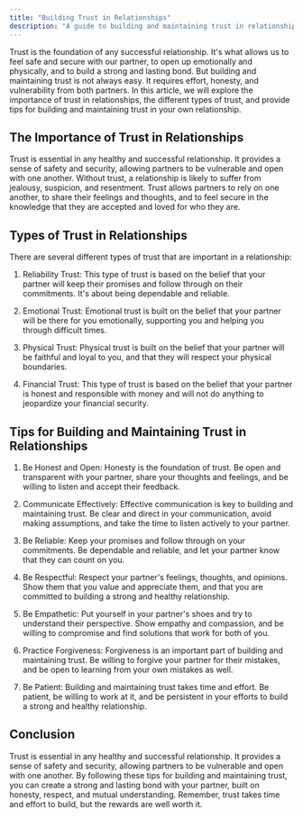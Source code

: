 ```yaml
---
title: "Building Trust in Relationships"
description: "A guide to building and maintaining trust in relationships, including tips for honesty and vulnerability."
---
```

Trust is the foundation of any successful relationship. It's what allows us to feel safe and secure with our partner, to open up emotionally and physically, and to build a strong and lasting bond. But building and maintaining trust is not always easy. It requires effort, honesty, and vulnerability from both partners. In this article, we will explore the importance of trust in relationships, the different types of trust, and provide tips for building and maintaining trust in your own relationship.

## The Importance of Trust in Relationships

Trust is essential in any healthy and successful relationship. It provides a sense of safety and security, allowing partners to be vulnerable and open with one another. Without trust, a relationship is likely to suffer from jealousy, suspicion, and resentment. Trust allows partners to rely on one another, to share their feelings and thoughts, and to feel secure in the knowledge that they are accepted and loved for who they are.

## Types of Trust in Relationships

There are several different types of trust that are important in a relationship:

1.  Reliability Trust: This type of trust is based on the belief that your partner will keep their promises and follow through on their commitments. It's about being dependable and reliable.
    
2.  Emotional Trust: Emotional trust is built on the belief that your partner will be there for you emotionally, supporting you and helping you through difficult times.
    
3.  Physical Trust: Physical trust is built on the belief that your partner will be faithful and loyal to you, and that they will respect your physical boundaries.
    
4.  Financial Trust: This type of trust is based on the belief that your partner is honest and responsible with money and will not do anything to jeopardize your financial security.
    

## Tips for Building and Maintaining Trust in Relationships

1.  Be Honest and Open: Honesty is the foundation of trust. Be open and transparent with your partner, share your thoughts and feelings, and be willing to listen and accept their feedback.
    
2.  Communicate Effectively: Effective communication is key to building and maintaining trust. Be clear and direct in your communication, avoid making assumptions, and take the time to listen actively to your partner.
    
3.  Be Reliable: Keep your promises and follow through on your commitments. Be dependable and reliable, and let your partner know that they can count on you.
    
4.  Be Respectful: Respect your partner's feelings, thoughts, and opinions. Show them that you value and appreciate them, and that you are committed to building a strong and healthy relationship.
    
5.  Be Empathetic: Put yourself in your partner's shoes and try to understand their perspective. Show empathy and compassion, and be willing to compromise and find solutions that work for both of you.
    
6.  Practice Forgiveness: Forgiveness is an important part of building and maintaining trust. Be willing to forgive your partner for their mistakes, and be open to learning from your own mistakes as well.
    
7.  Be Patient: Building and maintaining trust takes time and effort. Be patient, be willing to work at it, and be persistent in your efforts to build a strong and healthy relationship.

## Conclusion

Trust is essential in any healthy and successful relationship. It provides a sense of safety and security, allowing partners to be vulnerable and open with one another. By following these tips for building and maintaining trust, you can create a strong and lasting bond with your partner, built on honesty, respect, and mutual understanding. Remember, trust takes time and effort to build, but the rewards are well worth it.
